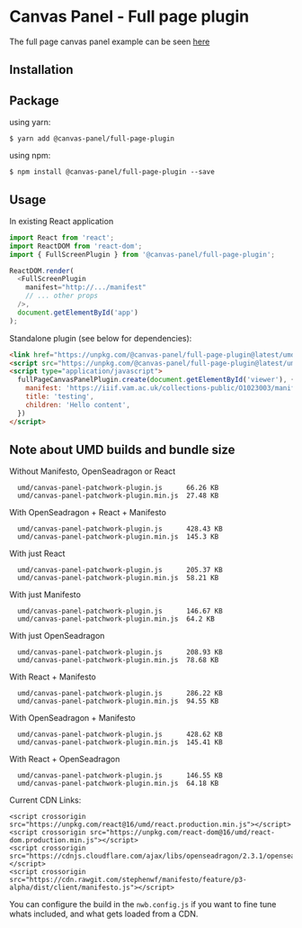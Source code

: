 # Canvas Panel - Full page plugin

The full page canvas panel example can be seen [here](https://canvas-panel.digirati.com/#/examples/fullpage)

## Installation

## Package

using yarn:

```
$ yarn add @canvas-panel/full-page-plugin
```

using npm:

```
$ npm install @canvas-panel/full-page-plugin --save
```

## Usage

In existing React application

```js
import React from 'react';
import ReactDOM from 'react-dom';
import { FullScreenPlugin } from '@canvas-panel/full-page-plugin';

ReactDOM.render(
  <FullScreenPlugin
    manifest="http://.../manifest"
    // ... other props
  />,
  document.getElementById('app')
);
```

Standalone plugin (see below for dependencies):

```html
<link href="https://unpkg.com/@canvas-panel/full-page-plugin@latest/umd/@canvas-panel/full-page-plugin.min.js" />
<script src="https://unpkg.com/@canvas-panel/full-page-plugin@latest/umd/@canvas-panel/full-page-plugin.min.js"></script>
<script type="application/javascript">
  fullPageCanvasPanelPlugin.create(document.getElementById('viewer'), {
    manifest: 'https://iiif.vam.ac.uk/collections-public/O1023003/manifest.json',
    title: 'testing',
    children: 'Hello content',
  })
</script>
```

## Note about UMD builds and bundle size

Without Manifesto, OpenSeadragon or React

```
  umd/canvas-panel-patchwork-plugin.js      66.26 KB
  umd/canvas-panel-patchwork-plugin.min.js  27.48 KB
```

With OpenSeadragon + React + Manifesto

```
  umd/canvas-panel-patchwork-plugin.js      428.43 KB
  umd/canvas-panel-patchwork-plugin.min.js  145.3 KB
```

With just React

```
  umd/canvas-panel-patchwork-plugin.js      205.37 KB
  umd/canvas-panel-patchwork-plugin.min.js  58.21 KB
```

With just Manifesto

```
  umd/canvas-panel-patchwork-plugin.js      146.67 KB
  umd/canvas-panel-patchwork-plugin.min.js  64.2 KB
```

With just OpenSeadragon

```
  umd/canvas-panel-patchwork-plugin.js      208.93 KB
  umd/canvas-panel-patchwork-plugin.min.js  78.68 KB
```

With React + Manifesto

```
  umd/canvas-panel-patchwork-plugin.js      286.22 KB
  umd/canvas-panel-patchwork-plugin.min.js  94.55 KB
```

With OpenSeadragon + Manifesto

```
  umd/canvas-panel-patchwork-plugin.js      428.62 KB
  umd/canvas-panel-patchwork-plugin.min.js  145.41 KB
```

With React + OpenSeadragon

```
  umd/canvas-panel-patchwork-plugin.js      146.55 KB
  umd/canvas-panel-patchwork-plugin.min.js  64.18 KB
```

Current CDN Links:

```
<script crossorigin src="https://unpkg.com/react@16/umd/react.production.min.js"></script>
<script crossorigin src="https://unpkg.com/react-dom@16/umd/react-dom.production.min.js"></script>
<script crossorigin src="https://cdnjs.cloudflare.com/ajax/libs/openseadragon/2.3.1/openseadragon.min.js"></script>
<script crossorigin src="https://cdn.rawgit.com/stephenwf/manifesto/feature/p3-alpha/dist/client/manifesto.js"></script>
```

You can configure the build in the `nwb.config.js` if you want to fine tune whats included, and what gets loaded from a CDN.
